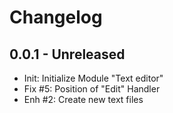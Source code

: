 Changelog
=========

0.0.1 - Unreleased
-------------------------
- Init: Initialize Module "Text editor"
- Fix #5: Position of "Edit" Handler
- Enh #2: Create new text files